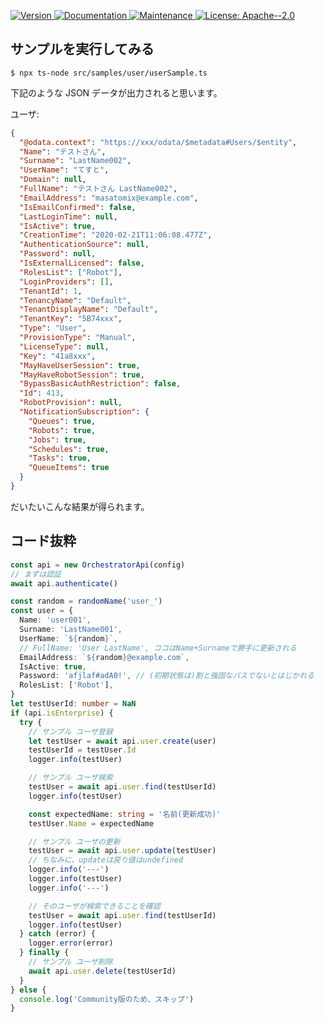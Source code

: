 <p>
  <a href="https://www.npmjs.com/package/uipath-orchestrator-api-node" target="_blank">
    <img alt="Version" src="https://img.shields.io/npm/v/uipath-orchestrator-api-node.svg">
  </a>
  <a href="https://github.com/masatomix/uipath-orchestrator-api-node#readme" target="_blank">
    <img alt="Documentation" src="https://img.shields.io/badge/documentation-yes-brightgreen.svg" />
  </a>
  <a href="https://github.com/masatomix/uipath-orchestrator-api-node/graphs/commit-activity" target="_blank">
    <img alt="Maintenance" src="https://img.shields.io/badge/Maintained%3F-yes-green.svg" />
  </a>
  <a href="https://github.com/masatomix/uipath-orchestrator-api-node/blob/master/LICENSE" target="_blank">
    <img alt="License: Apache--2.0" src="https://img.shields.io/github/license/masatomix/uipath-orchestrator-api-node" />
  </a>
</p>

## サンプルを実行してみる

```console
$ npx ts-node src/samples/user/userSample.ts
```

下記のような JSON データが出力されると思います。

ユーザ:

```json
{
  "@odata.context": "https://xxx/odata/$metadata#Users/$entity",
  "Name": "テストさん",
  "Surname": "LastName002",
  "UserName": "てすと",
  "Domain": null,
  "FullName": "テストさん LastName002",
  "EmailAddress": "masatomix@example.com",
  "IsEmailConfirmed": false,
  "LastLoginTime": null,
  "IsActive": true,
  "CreationTime": "2020-02-21T11:06:08.477Z",
  "AuthenticationSource": null,
  "Password": null,
  "IsExternalLicensed": false,
  "RolesList": ["Robot"],
  "LoginProviders": [],
  "TenantId": 1,
  "TenancyName": "Default",
  "TenantDisplayName": "Default",
  "TenantKey": "5B74xxx",
  "Type": "User",
  "ProvisionType": "Manual",
  "LicenseType": null,
  "Key": "41a8xxx",
  "MayHaveUserSession": true,
  "MayHaveRobotSession": true,
  "BypassBasicAuthRestriction": false,
  "Id": 413,
  "RobotProvision": null,
  "NotificationSubscription": {
    "Queues": true,
    "Robots": true,
    "Jobs": true,
    "Schedules": true,
    "Tasks": true,
    "QueueItems": true
  }
}
```

だいたいこんな結果が得られます。

## コード抜粋

```typescript
const api = new OrchestratorApi(config)
// まずは認証
await api.authenticate()

const random = randomName('user_')
const user = {
  Name: 'user001',
  Surname: 'LastName001',
  UserName: `${random}`,
  // FullName: 'User LastName', ココはName+Surnameで勝手に更新される
  EmailAddress: `${random}@example.com`,
  IsActive: true,
  Password: 'afjlaf#adA0!', // (初期状態は)割と強固なパスでないとはじかれる
  RolesList: ['Robot'],
}
let testUserId: number = NaN
if (api.isEnterprise) {
  try {
    // サンプル ユーザ登録
    let testUser = await api.user.create(user)
    testUserId = testUser.Id
    logger.info(testUser)

    // サンプル ユーザ検索
    testUser = await api.user.find(testUserId)
    logger.info(testUser)

    const expectedName: string = '名前(更新成功)'
    testUser.Name = expectedName

    // サンプル ユーザの更新
    testUser = await api.user.update(testUser)
    // ちなみに、updateは戻り値はundefined
    logger.info('---')
    logger.info(testUser)
    logger.info('---')

    // そのユーザが検索できることを確認
    testUser = await api.user.find(testUserId)
    logger.info(testUser)
  } catch (error) {
    logger.error(error)
  } finally {
    // サンプル ユーザ削除
    await api.user.delete(testUserId)
  }
} else {
  console.log('Community版のため、スキップ')
}
```
